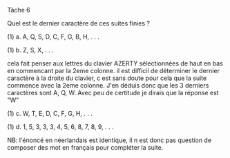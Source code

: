 Tâche 6

Quel est le dernier caractère de ces suites finies ?

(1) a. A, Q, S, D, C, F, G, B, H, . . .

(1) b. Z, S, X, . . .

cela fait penser aux lettres du clavier AZERTY sélectionnées de haut en bas en commencant par la 2eme colonne. il est difficil de déterminer le dernier caractère à la droite du clavier, c est sans doute pour cela que la suite commence avec la 2eme colonne.
J'en déduis donc que les 3 derniers caractères sont A, Q, W. Avec peu de certitude je dirais que la réponse est "W"

(1) c. W, T, E, D, C, F, G, H, . . .

(1) d. 1, 5, 3, 3, 3, 4, 5, 6, 8, 7, 8, 9, . . .

NB: l'énoncé en néerlandais est identique, il n est donc pas question de composer des mot en français pour compléter la suite. 
